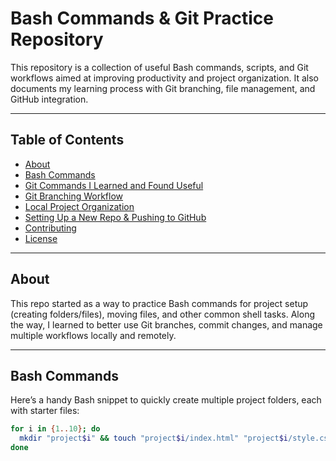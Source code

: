 # Bash Commands & Git Practice Repository

This repository is a collection of useful Bash commands, scripts, and Git workflows aimed at improving productivity and project organization. It also documents my learning process with Git branching, file management, and GitHub integration.

---

## Table of Contents

- [About](#about)
- [Bash Commands](#bash-commands)
- [Git Commands I Learned and Found Useful](#git-commands-i-learned-and-found-useful)
- [Git Branching Workflow](#git-branching-workflow)
- [Local Project Organization](#local-project-organization)
- [Setting Up a New Repo & Pushing to GitHub](#setting-up-a-new-repo--pushing-to-github)
- [Contributing](#contributing)
- [License](#license)

---

## About

This repo started as a way to practice Bash commands for project setup (creating folders/files), moving files, and other common shell tasks. Along the way, I learned to better use Git branches, commit changes, and manage multiple workflows locally and remotely.

---

## Bash Commands

Here’s a handy Bash snippet to quickly create multiple project folders, each with starter files:

```bash
for i in {1..10}; do
  mkdir "project$i" && touch "project$i/index.html" "project$i/style.css" "project$i/script.js"
done
